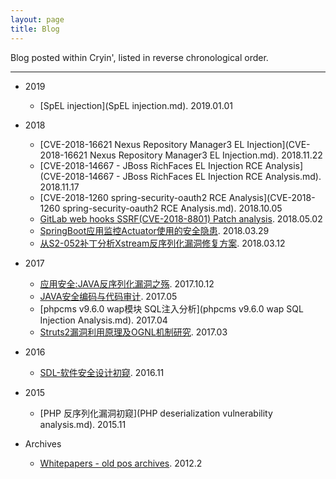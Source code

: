```yaml
---
layout: page
title: Blog
---
```


Blog posted within Cryin', listed in reverse chronological order.


---
* 2019
  * [SpEL injection](SpEL injection.md). 2019.01.01
  
* 2018
  * [CVE-2018-16621 Nexus Repository Manager3 EL Injection](CVE-2018-16621 Nexus Repository Manager3 EL Injection.md). 2018.11.22
  * [CVE-2018-14667 - JBoss RichFaces EL Injection RCE Analysis](CVE-2018-14667 - JBoss RichFaces EL Injection RCE Analysis.md). 2018.11.17
  * [CVE-2018-1260 spring-security-oauth2 RCE Analysis](CVE-2018-1260 spring-security-oauth2 RCE Analysis.md). 2018.10.05
  * [GitLab web hooks SSRF(CVE-2018-8801) Patch analysis](GitLab_web_hooks_SSRF_Patch_analysis.md). 2018.05.02
  * [SpringBoot应用监控Actuator使用的安全隐患](springboot_actuator_security_tips.md). 2018.03.29
  * [从S2-052补丁分析Xstream反序列化漏洞修复方案](Fix-xstream-object-deserialization-via-White-Listing.md). 2018.03.12
* 2017
  * [应用安全:JAVA反序列化漏洞之殇](secure-development-java-deserialization-vulnerability.md). 2017.10.12
  * [JAVA安全编码与代码审计](JAVA-Static-Code-Audit-and-Analysis.md). 2017.05 
  * [phpcms v9.6.0 wap模块 SQL注入分析](phpcms v9.6.0 wap SQL Injection Analysis.md). 2017.04
  * [Struts2漏洞利用原理及OGNL机制研究](struts2-vulnerability-analysis-and-OGNL-research.md). 2017.03
* 2016
  * [SDL-软件安全设计初窥](sdl-software-security-design.md). 2016.11

* 2015
  * [PHP 反序列化漏洞初窥](PHP deserialization vulnerability analysis.md). 2015.11

* Archives
  * [Whitepapers - old pos archives](archives.md). 2012.2
